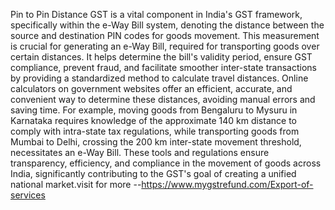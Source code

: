 

Pin to Pin Distance GST is a vital component in India's GST framework, specifically within the e-Way Bill system, denoting the distance between the source and destination PIN codes for goods movement. This measurement is crucial for generating an e-Way Bill, required for transporting goods over certain distances. It helps determine the bill's validity period, ensure GST compliance, prevent fraud, and facilitate smoother inter-state transactions by providing a standardized method to calculate travel distances. Online calculators on government websites offer an efficient, accurate, and convenient way to determine these distances, avoiding manual errors and saving time. For example, moving goods from Bengaluru to Mysuru in Karnataka requires knowledge of the approximate 140 km distance to comply with intra-state tax regulations, while transporting goods from Mumbai to Delhi, crossing the 200 km inter-state movement threshold, necessitates an e-Way Bill. These tools and regulations ensure transparency, efficiency, and compliance in the movement of goods across India, significantly contributing to the GST's goal of creating a unified national market.visit for more --https://www.mygstrefund.com/Export-of-services










